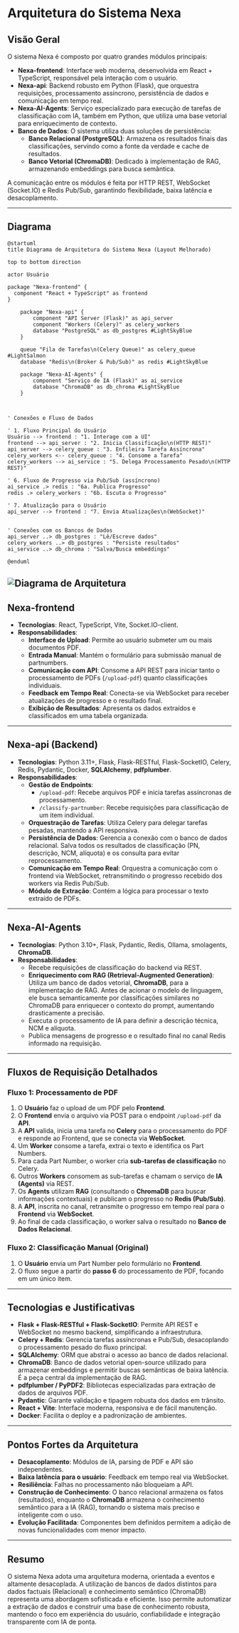 # Arquitetura do Sistema Nexa

## Visão Geral

O sistema Nexa é composto por quatro grandes módulos principais:

- **Nexa-frontend**: Interface web moderna, desenvolvida em React + TypeScript, responsável pela interação com o usuário.
- **Nexa-api**: Backend robusto em Python (Flask), que orquestra requisições, processamento assíncrono, persistência de dados e comunicação em tempo real.
- **Nexa-AI-Agents**: Serviço especializado para execução de tarefas de classificação com IA, também em Python, que utiliza uma base vetorial para enriquecimento de contexto.
- **Banco de Dados**: O sistema utiliza duas soluções de persistência:
  - **Banco Relacional (PostgreSQL)**: Armazena os resultados finais das classificações, servindo como a fonte da verdade e cache de resultados.
  - **Banco Vetorial (ChromaDB)**: Dedicado à implementação de RAG, armazenando embeddings para busca semântica.

A comunicação entre os módulos é feita por HTTP REST, WebSocket (Socket.IO) e Redis Pub/Sub, garantindo flexibilidade, baixa latência e desacoplamento.

-----

## Diagrama

```uml
@startuml
title Diagrama de Arquitetura do Sistema Nexa (Layout Melhorado)

top to bottom direction

actor Usuário

package "Nexa-frontend" {
  component "React + TypeScript" as frontend
}

    package "Nexa-api" {
        component "API Server (Flask)" as api_server
        component "Workers (Celery)" as celery_workers
        database "PostgreSQL" as db_postgres #LightSkyBlue
    }

    queue "Fila de Tarefas\n(Celery Queue)" as celery_queue #LightSalmon
    database "Redis\n(Broker & Pub/Sub)" as redis #LightSkyBlue

    package "Nexa-AI-Agents" {
        component "Serviço de IA (Flask)" as ai_service
        database "ChromaDB" as db_chroma #LightSkyBlue
    }



' Conexões e Fluxo de Dados

' 1. Fluxo Principal do Usuário
Usuário --> frontend : "1. Interage com a UI"
frontend --> api_server : "2. Inicia Classificação\n(HTTP REST)"
api_server --> celery_queue : "3. Enfileira Tarefa Assíncrona"
celery_workers <-- celery_queue : "4. Consome a Tarefa"
celery_workers --> ai_service : "5. Delega Processamento Pesado\n(HTTP REST)"

' 6. Fluxo de Progresso via Pub/Sub (assíncrono)
ai_service .> redis : "6a. Publica Progresso"
redis .> celery_workers : "6b. Escuta o Progresso"

' 7. Atualização para o Usuário
api_server --> frontend : "7. Envia Atualizações\n(WebSocket)"


' Conexões com os Bancos de Dados
api_server ..> db_postgres : "Lê/Escreve dados"
celery_workers ..> db_postgres : "Persiste resultados"
ai_service ..> db_chroma : "Salva/Busca embeddings"

@enduml
```

![Diagrama de Arquitetura](/docs/arquitetura_sprint_2.svg)
-----

## Nexa-frontend

- **Tecnologias**: React, TypeScript, Vite, Socket.IO-client.
- **Responsabilidades**:
  - **Interface de Upload**: Permite ao usuário submeter um ou mais documentos PDF.
  - **Entrada Manual**: Mantém o formulário para submissão manual de partnumbers.
  - **Comunicação com API**: Consome a API REST para iniciar tanto o processamento de PDFs (`/upload-pdf`) quanto classificações individuais.
  - **Feedback em Tempo Real**: Conecta-se via WebSocket para receber atualizações de progresso e o resultado final.
  - **Exibição de Resultados**: Apresenta os dados extraídos e classificados em uma tabela organizada.

-----

## Nexa-api (Backend)

- **Tecnologias**: Python 3.11+, Flask, Flask-RESTful, Flask-SocketIO, Celery, Redis, Pydantic, Docker, **SQLAlchemy**, **pdfplumber**.
- **Responsabilidades**:
  - **Gestão de Endpoints**:
    - `/upload-pdf`: Recebe arquivos PDF e inicia tarefas assíncronas de processamento.
    - `/classify-partnumber`: Recebe requisições para classificação de um item individual.
  - **Orquestração de Tarefas**: Utiliza Celery para delegar tarefas pesadas, mantendo a API responsiva.
  - **Persistência de Dados**: Gerencia a conexão com o banco de dados relacional. Salva todos os resultados de classificação (PN, descrição, NCM, alíquota) e os consulta para evitar reprocessamento.
  - **Comunicação em Tempo Real**: Orquestra a comunicação com o frontend via WebSocket, retransmitindo o progresso recebido dos workers via Redis Pub/Sub.
  - **Módulo de Extração**: Contém a lógica para processar o texto extraído de PDFs.

-----

## Nexa-AI-Agents

- **Tecnologias**: Python 3.10+, Flask, Pydantic, Redis, Ollama, smolagents, **ChromaDB**.
- **Responsabilidades**:
  - Recebe requisições de classificação do backend via REST.
  - **Enriquecimento com RAG (Retrieval-Augmented Generation)**: Utiliza um banco de dados vetorial, **ChromaDB**, para a implementação de RAG. Antes de acionar o modelo de linguagem, ele busca semanticamente por classificações similares no ChromaDB para enriquecer o contexto do prompt, aumentando drasticamente a precisão.
  - Executa o processamento de IA para definir a descrição técnica, NCM e alíquota.
  - Publica mensagens de progresso e o resultado final no canal Redis informado na requisição.

-----

## Fluxos de Requisição Detalhados

### Fluxo 1: Processamento de PDF

1. O **Usuário** faz o upload de um PDF pelo **Frontend**.
2. O **Frontend** envia o arquivo via POST para o endpoint `/upload-pdf` da **API**.
3. A **API** valida, inicia uma tarefa no **Celery** para o processamento do PDF e responde ao Frontend, que se conecta via **WebSocket**.
4. Um **Worker** consome a tarefa, extrai o texto e identifica os Part Numbers.
5. Para cada Part Number, o worker cria **sub-tarefas de classificação** no Celery.
6. Outros **Workers** consomem as sub-tarefas e chamam o serviço de **IA (Agents)** via REST.
7. Os **Agents** utilizam **RAG** (consultando o **ChromaDB** para buscar informações contextuais) e publicam o progresso no **Redis (Pub/Sub)**.
8. A **API**, inscrita no canal, retransmite o progresso em tempo real para o **Frontend** via **WebSocket**.
9. Ao final de cada classificação, o worker salva o resultado no **Banco de Dados Relacional**.

### Fluxo 2: Classificação Manual (Original)

1. O **Usuário** envia um Part Number pelo formulário no **Frontend**.
2. O fluxo segue a partir do **passo 6** do processamento de PDF, focando em um único item.

-----

## Tecnologias e Justificativas

- **Flask + Flask-RESTful + Flask-SocketIO**: Permite API REST e WebSocket no mesmo backend, simplificando a infraestrutura.
- **Celery + Redis**: Gerencia tarefas assíncronas e Pub/Sub, desacoplando o processamento pesado do fluxo principal.
- **SQLAlchemy**: ORM que abstrai o acesso ao banco de dados relacional.
- **ChromaDB**: Banco de dados vetorial open-source utilizado para armazenar embeddings e permitir buscas semânticas de baixa latência. É a peça central da implementação de RAG.
- **pdfplumber / PyPDF2**: Bibliotecas especializadas para extração de dados de arquivos PDF.
- **Pydantic**: Garante validação e tipagem robusta dos dados em trânsito.
- **React + Vite**: Interface moderna, responsiva e de fácil manutenção.
- **Docker**: Facilita o deploy e a padronização de ambientes.

-----

## Pontos Fortes da Arquitetura

- **Desacoplamento**: Módulos de IA, parsing de PDF e API são independentes.
- **Baixa latência para o usuário**: Feedback em tempo real via WebSocket.
- **Resiliência**: Falhas no processamento não bloqueiam a API.
- **Construção de Conhecimento**: O banco relacional armazena os fatos (resultados), enquanto o **ChromaDB** armazena o conhecimento semântico para a IA (RAG), tornando o sistema mais preciso e inteligente com o uso.
- **Evolução Facilitada**: Componentes bem definidos permitem a adição de novas funcionalidades com menor impacto.

-----

## Resumo

O sistema Nexa adota uma arquitetura moderna, orientada a eventos e altamente desacoplada. A utilização de bancos de dados distintos para dados factuais (Relacional) e conhecimento semântico (ChromaDB) representa uma abordagem sofisticada e eficiente. Isso permite automatizar a extração de dados e construir uma base de conhecimento robusta, mantendo o foco em experiência do usuário, confiabilidade e integração transparente com IA de ponta.

